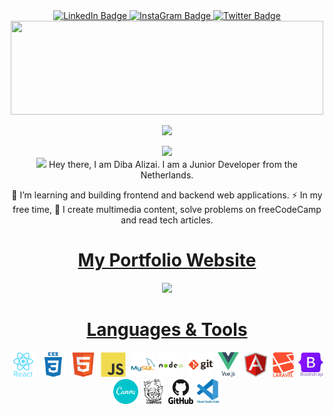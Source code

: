 <div id="badges" align="center">
  <a href="https://www.linkedin.com/in/dibaalizai/">
    <img src="https://img.shields.io/badge/LinkedIn-blue?style=for-the-badge&logo=linkedin&logoColor=white" alt="LinkedIn Badge"/>
  </a>
  <a href="https://www.instagram.com/star.diba/">
    <img src="https://img.shields.io/badge/Instagram-ff69b4?style=for-the-badge&logo=instagram&logoColor=white" alt="InstaGram Badge"/>
  </a>
  <a href="https://twitter.com/deebastar">
    <img src="https://img.shields.io/badge/Twitter-blue?style=for-the-badge&logo=twitter&logoColor=white" alt="Twitter Badge"/>
  </a>
</div>


 <div id="header" align="center">
  <img src="https://media.giphy.com/media/sULKEgDMX8LcI/giphy.gif" width="500" height="150"/>
  
  ![](https://komarev.com/ghpvc/?username=dibaalizai&color=ff69b4)
</div>


<div id="header" align="center"> 
  <img src="https://media.giphy.com/media/HwBlFQZFcAoUcPHZdX/giphy.gif" width="100"/>
</div>

<div id="header" align="center"> 
  <img src="https://media.giphy.com/media/hvRJCLFzcasrR4ia7z/giphy.gif" width="20px"/> Hey there, I am Diba Alizai. I am a Junior Developer from the Netherlands. 

  :telescope: I’m learning and building frontend and backend web applications.
  :zap: In my free time, :seedling: I create multimedia content,  solve problems on freeCodeCamp and read tech articles.
</div>


<div id="main" align="center"> 
  
# <a href="https://dibaalizai.github.io/">My Portfolio Website</a> 
</div>
  
<div id="main" align="center">
<img src="https://media.giphy.com/media/L1R1tvI9svkIWwpVYr/giphy.gif" width="200"/>
</div>

<div id="main" align="center"> 
  
# <a href="#">Languages & Tools</a> 
</div>
  

<div id="main" align="center"> 
 <img src="https://github.com/devicons/devicon/blob/master/icons/react/react-original-wordmark.svg" title="React" alt="React" width="40" height="40"/>&nbsp;
  <img src="https://github.com/devicons/devicon/blob/master/icons/css3/css3-plain-wordmark.svg"  title="CSS3" alt="CSS" width="40" height="40"/>&nbsp;
  <img src="https://github.com/devicons/devicon/blob/master/icons/html5/html5-original.svg" title="HTML5" alt="HTML" width="40" height="40"/>&nbsp;
  <img src="https://github.com/devicons/devicon/blob/master/icons/javascript/javascript-original.svg" title="JavaScript" alt="JavaScript" width="40" height="40"/>&nbsp;
  <img src="https://github.com/devicons/devicon/blob/master/icons/mysql/mysql-original-wordmark.svg" title="MySQL" **alt="MySQL" width="40" height="40"/>
  <img src="https://github.com/devicons/devicon/blob/master/icons/nodejs/nodejs-original-wordmark.svg" title="NodeJS" alt="NodeJS" width="40" height="40"/>&nbsp;
  <img src="https://github.com/devicons/devicon/blob/master/icons/git/git-original-wordmark.svg" title="Git" **alt="Git" width="40" height="40"/>
  <img src="https://github.com/devicons/devicon/blob/master/icons/vuejs/vuejs-original-wordmark.svg" title="Vue" **alt="Vue" width="40" height="40"/>
  <img src="https://github.com/devicons/devicon/blob/master/icons/angularjs/angularjs-original.svg" title="Angular" **alt="Angular" width="40" height="40"/>
  <img src="https://github.com/devicons/devicon/blob/master/icons/laravel/laravel-plain-wordmark.svg" title="Laravel" **alt="Laravel" width="40" height="40"/>
  <img src="https://github.com/devicons/devicon/blob/master/icons/bootstrap/bootstrap-original-wordmark.svg" title="Bootstrap" **alt="Bootstrap" width="40" height="40"/>
  <img src="https://github.com/devicons/devicon/blob/master/icons/canva/canva-original.svg" title="Canva" **alt="Canva" width="40" height="40"/>
  <img src="https://github.com/devicons/devicon/blob/master/icons/composer/composer-line-wordmark.svg" title="Composer" **alt="Composer" width="40" height="40"/>
  <img src="https://github.com/devicons/devicon/blob/master/icons/github/github-original-wordmark.svg" title="GitHub" **alt="GitHub" width="40" height="40"/>
  <img src="https://github.com/devicons/devicon/blob/master/icons/vscode/vscode-original-wordmark.svg" title="VSCode" **alt="VSCode" width="40" height="40"/>

</div>
